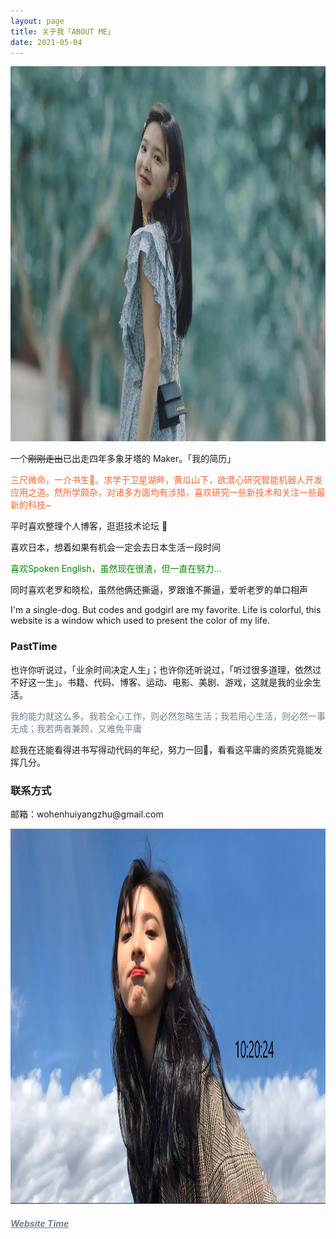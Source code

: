 ```yaml
---
layout: page
title: 关于我「ABOUT ME」 
date: 2021-05-04
---
```

<a href="/photos/" target="_blank"><img src="https://raw.githubusercontent.com/770818354/-/master/image/章若楠5.3h9go711drk.webp" width="1500" height="600" alt="photos"/></a>


一个<span style="text-decoration: line-through">刚刚走出</span>已出走四年多象牙塔的 Maker。<a href="/Mr.Kang_Developer/" target="_blank" style="text-decoration:none">「我的简历」</a>

<div style="color:#FF6633">
<p>	三尺微命，一介书生🧒。求学于卫星湖畔，黄瓜山下，欲潜心研究智能机器人开发应用之道。然所学颇杂，对诸多方面均有涉猎，喜欢研究一些新技术和关注一些最新的科技~ 
</p>
</div>
<p>
平时喜欢整理个人博客，逛逛技术论坛 💯     
<p>
喜欢日本，想着如果有机会一定会去日本生活一段时间        
<div style="color:#008B00">
<p>
喜欢Spoken English，虽然现在很渣，但一直在努力...        
</p>

</div>
<p>
同时喜欢老罗和晓松，虽然他俩还撕逼，罗跟谁不撕逼，爱听老罗的单口相声           
<p>
I'm a single-dog.  But codes and godgirl are my favorite.  Life is colorful, this website   is a window which used to present the color of my life.       

<p>
<h3> PastTime</h3>   

<p>

也许你听说过，「业余时间决定人生」；也许你还听说过，「听过很多道理，依然过不好这一生」。书籍、代码、博客、运动、电影、美剧、游戏，这就是我的业余生活。            


<div style="color:#708090">
<p>
     我的能力就这么多。我若全心工作，则必然忽略生活；我若用心生活，则必然一事无成；我若两者兼顾，又难免平庸
</p>
</div>
<p>
趁我在还能看得进书写得动代码的年纪，努力一回💪，看看这平庸的资质究竟能发挥几分。

<p>

<!--h3> Ps </h3>   
<p>
如果你想搭建一个跟我一样的博客，可以看
<a href="https://robotkang.cc/1733.html"> Jekyll+Github个人博客构建之路 </a>
教程

<p>

有关于博客主题的建议和意见都可以提给我，让我们一起来打造一个精美的主题吧~ 😄    

<p> 

博客源码在 <a target="_blank" href='https://github.com/MengZheK/kangblog-theme' target="_blank" >Github</a> 上，你的 Star 是我更新的动力，谢谢~         
<p>

<div style="color:#FF0000">
<p>
♻模板代码可任意使用，但请保留本站友情链接。👣   
&emsp;      
本站名称：我很会养猪 &emsp;        
本站网址：https://www.yangzhu.fun &emsp;         
</p>
</div-->

<h3> 联系方式 </h3>         
<script>
	function mousemethod(op,imgid){
	document.getElementById(imgid).style.display=op;
	}
</script>

<p>邮箱：wohenhuiyangzhu@gmail.com
	<!--a href="#" onmouseover="mousemethod('block','img2')" onmouseout="mousemethod('none','img2')" style="color:#008B00;text-decoration:none">公众号：蒙古海军船长</a><img id="img2" src="https://robotkang-1257995526.cos.ap-chengdu.myqcloud.com/kanggzh.png" style="display:none;" width="128" height="128" -->
<div class="divcss5-right">
	<a href="https://yangzhu.fun" target="_blank"><img src="https://raw.githubusercontent.com/770818354/-/master/image/章若楠3.34q0hp4wmr80.webp" width="1500" height="600" alt="kang"/></a>
</div>                      
       
<!--a href="/Mr.Kang_Developer/" target="_blank"><img src="https://raw.githubusercontent.com/770818354/-/master/image/章若楠5.3h9go711drk.webp" width="100%" height="auto" alt="photos" display="block"/></a--> 

      
        

<a href="/lovekang/" style="color:#708090"  target="_blank"> <h5>Website Time</h5></a>        




